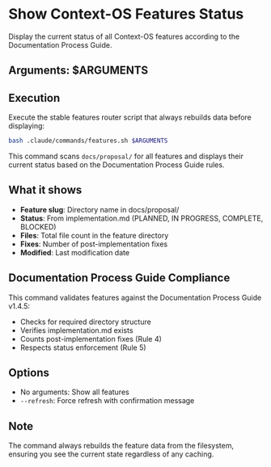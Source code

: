 # Show Context-OS Features Status

Display the current status of all Context-OS features according to the Documentation Process Guide.

## Arguments: $ARGUMENTS

## Execution

Execute the stable features router script that always rebuilds data before displaying:

```bash
bash .claude/commands/features.sh $ARGUMENTS
```

This command scans `docs/proposal/` for all features and displays their current status based on the Documentation Process Guide rules.

## What it shows

- **Feature slug**: Directory name in docs/proposal/
- **Status**: From implementation.md (PLANNED, IN PROGRESS, COMPLETE, BLOCKED)  
- **Files**: Total file count in the feature directory
- **Fixes**: Number of post-implementation fixes
- **Modified**: Last modification date

## Documentation Process Guide Compliance

This command validates features against the Documentation Process Guide v1.4.5:
- Checks for required directory structure
- Verifies implementation.md exists
- Counts post-implementation fixes (Rule 4)
- Respects status enforcement (Rule 5)

## Options

- No arguments: Show all features
- `--refresh`: Force refresh with confirmation message

## Note

The command always rebuilds the feature data from the filesystem, ensuring you see the current state regardless of any caching.